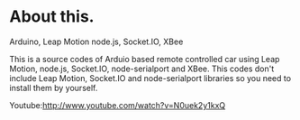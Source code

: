 About this.
==================

Arduino, Leap Motion node.js, Socket.IO, XBee


This is a source codes of Arduio based remote controlled car using Leap Motion, node.js, Socket.IO, node-serialport and XBee. 
This codes don't include Leap Motion, Socket.IO and node-serialport libraries so you need to install them by yourself. 

Youtube:http://www.youtube.com/watch?v=N0uek2y1kxQ
